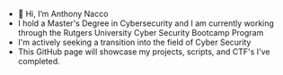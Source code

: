 - 👋 Hi, I’m Anthony Nacco
- I hold a Master's Degree in Cybersecurity and I am currently working through the Rutgers University Cyber Security Bootcamp Program
- I'm actively seeking a transition into the field of Cyber Security
- This GitHub page will showcase my projects, scripts, and CTF's I've completed. 
